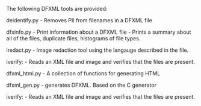The following DFXML tools are provided:

deidentify.py - Removes PII from filenames in a DFXML file

dfxinfo.py    - Print information about a DFXML file
              - Prints a summary about all of the files, duplicate files, histograms of file types.

iredact.py    - Image redaction tool using the langauge described in the file.

iverify:      - Reads an XML file and image and verifies that the files are present.

dfxml_html.py - A collection of functions for generating HTML

dfxml_gen.py  - generates DFXML. Based on the C generator


iverify:   - Reads an XML file and image and verifies that the files are present.



